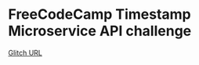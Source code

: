 # FreeCodeCamp Timestamp Microservice API challenge

[Glitch URL](https://spectacular-eyebrow.glitch.me/)